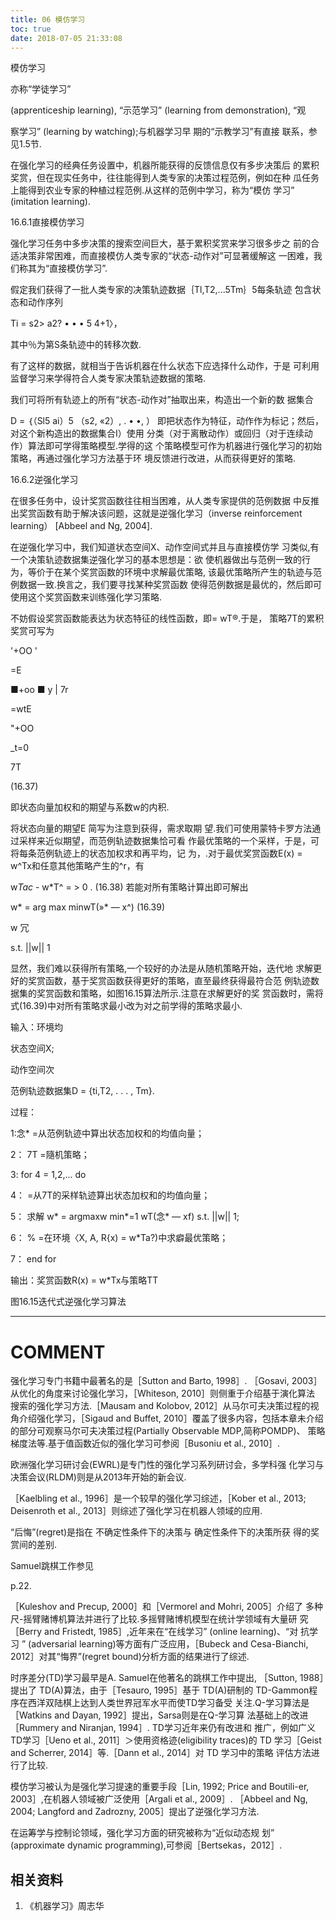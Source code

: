 ```yaml
---
title: 06 模仿学习
toc: true
date: 2018-07-05 21:33:08
---
```



模仿学习



亦称“学徒学习”

(apprenticeship learning), “示范学习” (learning from demonstration), “观

察学习” (learning by watching);与机器学习早 期的“示教学习”有直接 联系，参见1.5节.


在强化学习的经典任务设置中，机器所能获得的反馈信息仅有多步决策后 的累积奖赏，但在现实任务中，往往能得到人类专家的决策过程范例，例如在种 瓜任务上能得到农业专家的种植过程范例.从这样的范例中学习，称为“模仿 学习” (imitation learning).

16.6.1直接模仿学习

强化学习任务中多步决策的搜索空间巨大，基于累积奖赏来学习很多步之 前的合适决策非常困难，而直接模仿人类专家的“状态-动作对”可显著缓解这 一困难，我们称其为“直接模仿学习”.

假定我们获得了一批人类专家的决策轨迹数据｛Tl,T2,...5Tm｝5每条轨迹 包含状态和动作序列

Ti =    s2> a2? • • • 5 4+1〉，

其中％为第S条轨迹中的转移次数.

有了这样的数据，就相当于告诉机器在什么状态下应选择什么动作，于是 可利用监督学习来学得符合人类专家决策轨迹数据的策略.

我们可将所有轨迹上的所有“状态-动作对”抽取出来，构造出一个新的数 据集合

D = ｛（Sl5 ai）5 （s2, «2）, . • •,    ）
即把状态作为特征，动作作为标记；然后，对这个新构造出的数据集合I）使用 分类（对于离散动作）或回归（对于连续动作）算法即可学得策略模型.学得的这 个策略模型可作为机器进行强化学习的初始策略，再通过强化学习方法基于环 境反馈进行改进，从而获得更好的策略.

16.6.2逆强化学习

在很多任务中，设计奖赏函数往往相当困难，从人类专家提供的范例数据 中反推出奖赏函数有助于解决该问题，这就是逆强化学习（inverse reinforcement learning） [Abbeel and Ng, 2004].

在逆强化学习中，我们知道状态空间X、动作空间式并且与直接模仿学 习类似,有一个决策轨迹数据集逆强化学习的基本思想是：欲 使机器做出与范例一致的行为，等价于在某个奖赏函数的环境中求解最优策略, 该最优策略所产生的轨迹与范例数据一致.换言之，我们要寻找某种奖赏函数 使得范例数据是最优的，然后即可使用这个奖赏函数来训练强化学习策略.

不妨假设奖赏函数能表达为状态特征的线性函数，即= wT®.于是， 策略7T的累积奖赏可写为

'+OO    '


=E

■+oo    ■
y | 7r

=wtE


"+OO

_t=0


7T


(16.37)

即状态向量加权和的期望与系数w的内积.

将状态向量的期望E 简写为注意到获得，需求取期 望.我们可使用蒙特卡罗方法通过采样来近似期望，而范例轨迹数据集恰可看 作最优策略的一个采样，于是，可将每条范例轨迹上的状态加权求和再平均，记 为，.对于最优奖赏函数E(x) = w^Tx和任意其他策略产生的^r，有

w*Tac* - w*T^ =    > 0 .    (16.38)
若能对所有策略计算出即可解出

w* = arg max minwT(»* — x^)    (16.39)

w    冗

s.t. ||w||    1

显然，我们难以获得所有策略,一个较好的办法是从随机策略开始，迭代地 求解更好的奖赏函数，基于奖赏函数获得更好的策略，直至最终获得最符合范 例轨迹数据集的奖赏函数和策略，如图16.15算法所示.注意在求解更好的奖 赏函数时，需将式(16.39)中对所有策略求最小改为对之前学得的策略求最小.

输入：环境均

状态空间X;

动作空间次

范例轨迹数据集D = {ti,T2, . . . , Tm}.

过程：

1:念* =从范例轨迹中算出状态加权和的均值向量；

2： 7T =隨机策略；

3: for 4 = 1,2,... do

4：    =从7T的采样轨迹算出状态加权和的均值向量；

5： 求解 w* = argmaxw min*=1 wT(念* — xf) s.t. ||w||    1;

6：    % =在环境〈X, A, R{x) = w*Ta?)中求癖最优策略；

7： end for

输出：奖赏函数R(x) = w*Tx与策略TT

图16.15迭代式逆强化学习算法














* * *




# COMMENT




强化学习专门书籍中最著名的是［Sutton and Barto, 1998］. ［Gosavi, 2003］ 从优化的角度来讨论强化学习，［Whiteson, 2010］则侧重于介绍基于演化算法 搜索的强化学习方法.［Mausam and Kolobov, 2012］从马尔可夫决策过程的视 角介绍强化学习，［Sigaud and Buffet, 2010］覆盖了很多内容，包括本章未介绍 的部分可观察马尔可夫决策过程(Partially Observable MDP,简称POMDP)、 策略梯度法等.基于值函数近似的强化学习可参阅［Busoniu et al., 2010］.

欧洲强化学习研讨会(EWRL)是专门性的强化学习系列研讨会，多学科强 化学习与决策会议(RLDM)则是从2013年开始的新会议.

［Kaelbling et al., 1996］是一个较早的强化学习综述，［Kober et al., 2013; Deisenroth et al., 2013］则综述了强化学习在机器人领域的应用.

“后悔”(regret)是指在 不确定性条件下的决策与 确定性条件下的决策所获 得的奖赏间的差别.

Samuel跳棋工作参见

p.22.


［Kuleshov and Precup, 2000］和［Vermorel and Mohri, 2005］介绍了 多种 尺-摇臂赌博机算法并进行了比较.多摇臂赌博机模型在统计学领域有大量研 究［Berry and Fristedt, 1985］,近年来在“在线学习” (online learning)、“对 抗学习 ” (adversarial learning)等方面有广泛应用，［Bubeck and Cesa-Bianchi, 2012］对其“悔界”(regret bound)分析方面的结果进行了综述.

时序差分(TD)学习最早是A. Samuel在他著名的跳棋工作中提出, ［Sutton, 1988］提出了 TD(A)算法，由于［Tesauro, 1995］基于 TD(A)研制的 TD-Gammon程序在西洋双陆棋上达到人类世界冠军水平而使TD学习备受 关注.Q-学习算法是［Watkins and Dayan, 1992］提出，Sarsa则是在Q-学习算 法基础上的改进［Rummery and Niranjan, 1994］. TD学习近年来仍有改进和 推广，例如广义TD学习［Ueno et al., 2011］＞使用资格迹(eligibility traces)的 TD 学习［Geist and Scherrer, 2014］等.［Dann et al., 2014］对 TD 学习中的策略 评估方法进行了比较.

模仿学习被认为是强化学习提速的重要手段［Lin, 1992; Price and Boutili-er, 2003］,在机器人领域被广泛使用［Argali et al., 2009］. ［Abbeel and Ng, 2004; Langford and Zadrozny, 2005］提出了逆强化学习方法.

在运筹学与控制论领域，强化学习方面的研究被称为“近似动态规 划” (approximate dynamic programming),可参阅［Bertsekas，2012］.



## 相关资料
1. 《机器学习》周志华
